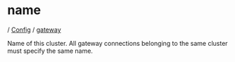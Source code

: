 # name

/ [Config](../..) / [gateway](..) 

Name of this cluster. All gateway connections belonging to the
same cluster must specify the same name.

